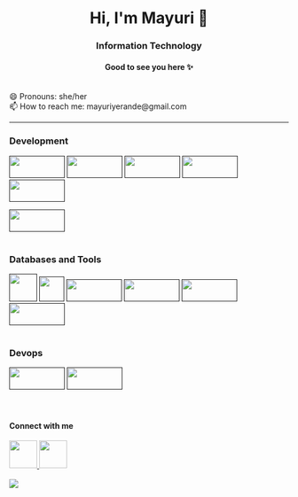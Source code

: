 <h1 align="center"> Hi, I'm Mayuri 👋 </h1>
<h3 align="center"> Information Technology </h3>

<!--
**mayuriyerande123/mayuriyerande123** is a ✨ _special_ ✨ repository because its `README.md` (this file) appears on your GitHub profile.

Here are some ideas to get you started:

- 🔭 I’m currently working on ...
- 🌱 I’m currently learning ...
- 👯 I’m looking to collaborate on ...
- 🤔 I’m looking for help with ...
- 💬 Ask me about ...
📫 How to reach me: 
- 😄 Pronouns: ...
- ⚡ Fun fact: ...
-->
<h4 align="center"> Good to see you here ✨  </h4> 
<br>
😄 Pronouns: she/her 
<br>
📫 How to reach me: mayuriyerande@gmail.com 


----

 <h3> Development </h3> 
<a href=""><img src="https://img.shields.io/badge/python-3670A0?style=for-the-badge&logo=python&logoColor=ffdd54" width="100" height="40"></a>
<a href=""><img src="https://img.shields.io/badge/java-%23ED8B00.svg?style=for-the-badge&logo=openjdk&logoColor=white" width="100" height="40"></a>
<a href=""><img src="https://img.shields.io/badge/django-%23092E20.svg?style=for-the-badge&logo=django&logoColor=white" width="100" height="40"></a>
<a href=""><img src="https://img.shields.io/badge/flask-%23000.svg?style=for-the-badge&logo=flask&logoColor=white" width="100" height="40"></a>
<a href=""><img src="https://img.shields.io/badge/Flutter-%2302569B.svg?style=for-the-badge&logo=Flutter&logoColor=white" width="100" height="40"></a>

<a href=""><img src="" width="100" height="40"></a>
<br>
<br>

<h3> Databases and Tools </h3>
<a href=""><img src="https://img.shields.io/badge/sqlite-%2307405e.svg?style=for-the-badge&logo=sqlite&logoColor=white" height="50"></a>
<a href=""><img src="https://img.shields.io/badge/Firebase-039BE5?style=for-the-badge&logo=Firebase&logoColor=white" height="45"></a>
<a href=""><img src="https://img.shields.io/badge/mysql-%2300f.svg?style=for-the-badge&logo=mysql&logoColor=white" width="100" height="40"></a>
<a href=""><img src="https://img.shields.io/badge/Canva-%2300C4CC.svg?style=for-the-badge&logo=Canva&logoColor=white" width="100" height="40"></a>
<a href=""><img src="" width="100" height="40"></a>
<a href=""><img src="https://img.shields.io/badge/power_bi-F2C811?style=for-the-badge&logo=powerbi&logoColor=black" width="100" height="40"></a><br>
<br>

<h3> Devops </h3>
<a href=""><img src="https://img.shields.io/badge/github-%23121011.svg?style=for-the-badge&logo=github&logoColor=white" width="100" height="40"></a>
<a href=""><img src="https://img.shields.io/badge/jenkins-%232C5263.svg?style=for-the-badge&logo=jenkins&logoColor=white" width="100" height="40"></a><br>

<br>
<br>

<h4> Connect with me</h4>
<a href="https://www.linkedin.com/in/mayuriyerande/"><img src="https://img.shields.io/badge/linkedin-%230077B5.svg?style=for-the-badge&logo=linkedin&logoColor=white" width="50" height="50">
<a href="https://www.instagram.com/mayuri.yerande/"><img src="https://img.shields.io/badge/Instagram-%23E4405F.svg?style=for-the-badge&logo=Instagram&logoColor=white" width="50" height="50"></a>

<br>
<br>

<img src="https://github-readme-streak-stats.herokuapp.com/?user=zluvsand"/>


